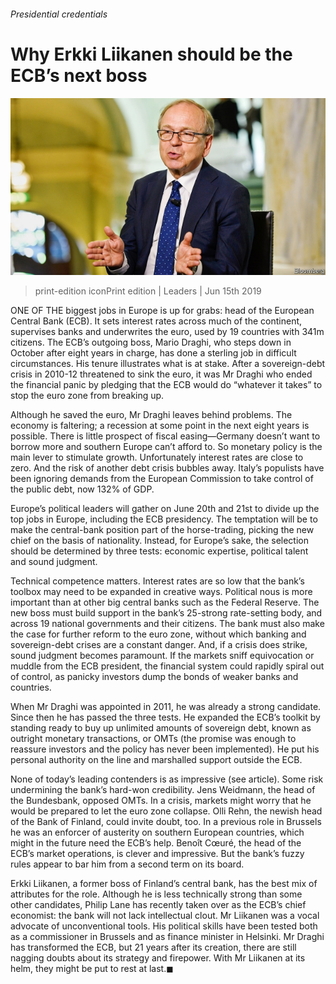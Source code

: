 ###### Presidential credentials

# Why Erkki Liikanen should be the ECB’s next boss 

![image](images/20190615_LDP001_0.jpg) 

> print-edition iconPrint edition | Leaders | Jun 15th 2019 

ONE OF THE biggest jobs in Europe is up for grabs: head of the European Central Bank (ECB). It sets interest rates across much of the continent, supervises banks and underwrites the euro, used by 19 countries with 341m citizens. The ECB’s outgoing boss, Mario Draghi, who steps down in October after eight years in charge, has done a sterling job in difficult circumstances. His tenure illustrates what is at stake. After a sovereign-debt crisis in 2010-12 threatened to sink the euro, it was Mr Draghi who ended the financial panic by pledging that the ECB would do “whatever it takes” to stop the euro zone from breaking up. 

Although he saved the euro, Mr Draghi leaves behind problems. The economy is faltering; a recession at some point in the next eight years is possible. There is little prospect of fiscal easing—Germany doesn’t want to borrow more and southern Europe can’t afford to. So monetary policy is the main lever to stimulate growth. Unfortunately interest rates are close to zero. And the risk of another debt crisis bubbles away. Italy’s populists have been ignoring demands from the European Commission to take control of the public debt, now 132% of GDP. 

Europe’s political leaders will gather on June 20th and 21st to divide up the top jobs in Europe, including the ECB presidency. The temptation will be to make the central-bank position part of the horse-trading, picking the new chief on the basis of nationality. Instead, for Europe’s sake, the selection should be determined by three tests: economic expertise, political talent and sound judgment. 

Technical competence matters. Interest rates are so low that the bank’s toolbox may need to be expanded in creative ways. Political nous is more important than at other big central banks such as the Federal Reserve. The new boss must build support in the bank’s 25-strong rate-setting body, and across 19 national governments and their citizens. The bank must also make the case for further reform to the euro zone, without which banking and sovereign-debt crises are a constant danger. And, if a crisis does strike, sound judgment becomes paramount. If the markets sniff equivocation or muddle from the ECB president, the financial system could rapidly spiral out of control, as panicky investors dump the bonds of weaker banks and countries. 

When Mr Draghi was appointed in 2011, he was already a strong candidate. Since then he has passed the three tests. He expanded the ECB’s toolkit by standing ready to buy up unlimited amounts of sovereign debt, known as outright monetary transactions, or OMTs (the promise was enough to reassure investors and the policy has never been implemented). He put his personal authority on the line and marshalled support outside the ECB. 

None of today’s leading contenders is as impressive (see article). Some risk undermining the bank’s hard-won credibility. Jens Weidmann, the head of the Bundesbank, opposed OMTs. In a crisis, markets might worry that he would be prepared to let the euro zone collapse. Olli Rehn, the newish head of the Bank of Finland, could invite doubt, too. In a previous role in Brussels he was an enforcer of austerity on southern European countries, which might in the future need the ECB’s help. Benoît Cœuré, the head of the ECB’s market operations, is clever and impressive. But the bank’s fuzzy rules appear to bar him from a second term on its board. 

Erkki Liikanen, a former boss of Finland’s central bank, has the best mix of attributes for the role. Although he is less technically strong than some other candidates, Philip Lane has recently taken over as the ECB’s chief economist: the bank will not lack intellectual clout. Mr Liikanen was a vocal advocate of unconventional tools. His political skills have been tested both as a commissioner in Brussels and as finance minister in Helsinki. Mr Draghi has transformed the ECB, but 21 years after its creation, there are still nagging doubts about its strategy and firepower. With Mr Liikanen at its helm, they might be put to rest at last.◼ 

